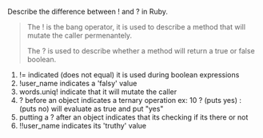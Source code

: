 Describe the difference between ! and ? in Ruby. 
> The ! is the bang operator, it is used to describe a method that will mutate
> the caller permenantely.
>
> The ? is used to describe whether a method will return a true or false
> boolean.
>

1. != indicated (does not equal) it is used during boolean expressions
2. !user_name indicates a 'falsy' value
3. words.uniq! indicate that it will mutate the caller
4. ? before an object indicates a ternary operation ex: 10 ? (puts yes) : (puts no) will evaluate as true and put "yes"
5. putting a ? after an object indicates that its checking if its there or not
6. !!user_name indicates its 'truthy' value
